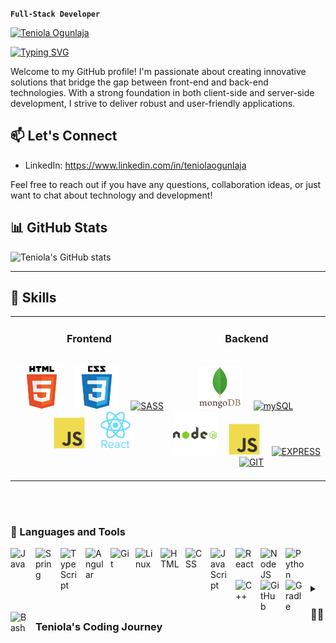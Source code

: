 **`Full-Stack Developer`**

<p align="left">
  <a href="https://github.com/DenverCoder1">
    <img src="https://github.com/abhisheknaiidu/abhisheknaiidu/blob/master/code.gif?raw=true" alt="Teniola Ogunlaja" /></a>
</p>

<!--
**callmeteni/callmeteni** is a ✨ _special_ ✨ repository because its `README.md` (this file) appears on your GitHub profile.

Here are some ideas to get you started:

- 🔭 I’m currently working on ...
- 🌱 I’m currently learning ...
- 👯 I’m looking to collaborate on ...
- 🤔 I’m looking for help with ...
- 💬 Ask me about ...
- 📫 How to reach me: ...
- 😄 Pronouns: ...
- ⚡ Fun fact: ...
-->

[![Typing SVG](https://readme-typing-svg.herokuapp.com?font=Fira+Code&weight=200&size=19&pause=1000&color=F73E09&background=4BFF5500&random=false&width=550&height=54&lines=Hey%2C+I'm+Teniola++-+A+Creative+Mind+;Full-Stack+Developer+on+a+journey+of+innovation)](https://git.io/typing-svg)

Welcome to my GitHub profile! I'm passionate about creating innovative solutions that bridge the gap between front-end and back-end technologies. With a strong foundation in both client-side and server-side development, I strive to deliver robust and user-friendly applications.

## 📫 Let's Connect

- LinkedIn: https://www.linkedin.com/in/teniolaogunlaja

Feel free to reach out if you have any questions, collaboration ideas, or just want to chat about technology and development!
   

<!--
## 🚀 Projects

### Project 1: [LightBnB](https://github.com/callmeteni/LightBnB)

Description of the project. Highlight key features, technologies used, and any challenges overcome.

### Project 2: [Project Name 2](Link to Project 2)

Description of the project. Discuss the problem it solves, your role, and the impact it has.

### Project 3: [Project Name 3](Link to Project 3)

Description of the project. Showcase your contributions, lessons learned, and improvements made.

## 🌱 Current Focus

I'm currently honing my skills in [specific technology or framework]. Excited about [upcoming trend or technology] and exploring ways to implement it in my projects.

-->

## 📊 GitHub Stats

![Teniola's GitHub stats](https://github-readme-stats.vercel.app/api?username=callmeteni&show_icons=true&theme=radical)

---



## 💼 Skills

<div align="center">
<table>
	<tr>
		<td valign="top" width="45%">
			<h3 align="center" color="white">Frontend</h3>
			<br>
			<div align="center" >
				&nbsp
				<a href="https://www.w3.org/html/" target="_blank" rel="noreferrer"> 
	<img src="https://raw.githubusercontent.com/devicons/devicon/master/icons/html5/html5-original-wordmark.svg" alt="HTML5"  height="70"/></a>
				&nbsp&nbsp&nbsp
				<a href="https://www.w3schools.com/css/" target="_blank" rel="noreferrer"> 
	<img src="https://raw.githubusercontent.com/devicons/devicon/master/icons/css3/css3-original-wordmark.svg" alt="CSS3" height="70"/></a>
				&nbsp&nbsp&nbsp
				<a href="https://www.w3schools.com/sass/" target="_blank" rel="noreferrer"> 
	<img src="https://icongr.am/devicon/sass-original.svg?size=128&color=currentColor" alt="SASS" height="70"/></a>
				&nbsp&nbsp&nbsp
				<a href="https://developer.mozilla.org/en-US/docs/Web/JavaScript" target="_blank" rel="noreferrer"> 
<img src="https://raw.githubusercontent.com/devicons/devicon/master/icons/javascript/javascript-original.svg" alt="JAVASCRIPT" height="50"/></a>
				&nbsp&nbsp&nbsp
				<a href="https://reactjs.org/" target="_blank" rel="noreferrer"> 
	<img src="https://raw.githubusercontent.com/devicons/devicon/master/icons/react/react-original-wordmark.svg" alt="REACT" height="60"/></a>
			</div>
		</td>		
		<td valign="top" width="45%">
			<h3 align="center" color="white">Backend</h3>
			<br>
			 <div align="center">
				 &nbsp
			<a href="https://www.mongodb.com/" target="_blank" rel="noreferrer"> 
	<img src="https://raw.githubusercontent.com/devicons/devicon/master/icons/mongodb/mongodb-original-wordmark.svg" alt="MONGODB"  height="70"/></a> 
				 &nbsp&nbsp&nbsp
				 <a href="https://www.mysql.com/" target="_blank" rel="noreferrer"> 
	<img src="https://icongr.am/devicon/mysql-original-wordmark.svg?size=128&color=currentColor" alt="mySQL"  height="70"/></a>&nbsp&nbsp&nbsp
			<a href="https://nodejs.org" target="_blank" rel="noreferrer"> 
	<img src="https://raw.githubusercontent.com/devicons/devicon/master/icons/nodejs/nodejs-original-wordmark.svg" alt="NODEJS"  height="70"/></a> 
				 &nbsp&nbsp&nbsp
			<a href="https://developer.mozilla.org/en-US/docs/Web/JavaScript" target="_blank" rel="noreferrer"> 
<img src="https://raw.githubusercontent.com/devicons/devicon/master/icons/javascript/javascript-original.svg" alt="JAVASCRIPT"  height="50"/></a>
				  &nbsp&nbsp&nbsp
				 <a href="https://developer.mozilla.org/en-US/docs/Web/JavaScript" target="_blank" rel="noreferrer"> 
<img src="https://icongr.am/devicon/express-original.svg?size=128&color=999999" alt="EXPRESS"  height="50"/></a>
				  &nbsp&nbsp&nbsp
				 <a href="https://developer.mozilla.org/en-US/docs/Web/git" target="_blank" rel="noreferrer"> 
<img src="https://icongr.am/devicon/git-original.svg?size=128&color=8a8585" alt="GIT"  height="50"/></a>
				<br>
				<br>	
			</div>
		</td>
	</tr>
</table>
</div>
</br>
</br>


### 🧰 Languages and Tools

<img align="left" alt="Java" width="30px" style="padding-right:10px;" src="https://cdn.jsdelivr.net/gh/devicons/devicon/icons/java/java-original.svg"/>
<img align="left" alt="Spring" width="30px" style="padding-right:10px;" src="https://cdn.jsdelivr.net/gh/devicons/devicon/icons/spring/spring-original.svg" />
<img align="left" alt="TypeScript" width="30px" style="padding-right:10px;" src="https://cdn.jsdelivr.net/gh/devicons/devicon/icons/typescript/typescript-plain.svg" />
<img align="left" alt="Angular" width="30px" style="padding-right:10px;" src="https://cdn.jsdelivr.net/gh/devicons/devicon/icons/angularjs/angularjs-plain.svg" />
<img align="left" alt="Git" width="30px" style="padding-right:10px;" src="https://cdn.jsdelivr.net/gh/devicons/devicon/icons/git/git-original.svg" />
<img align="left" alt="Linux" width="30px" style="padding-right:10px;" src="https://cdn.jsdelivr.net/gh/devicons/devicon/icons/linux/linux-original.svg" />
<img align="left" alt="HTML" width="30px" style="padding-right:10px;" src="https://cdn.jsdelivr.net/gh/devicons/devicon/icons/html5/html5-plain.svg" />
<img align="left" alt="CSS" width="30px" style="padding-right:10px;" src="https://cdn.jsdelivr.net/gh/devicons/devicon/icons/css3/css3-plain.svg" />
<img align="left" alt="JavaScript" width="30px" style="padding-right:10px;" src="https://cdn.jsdelivr.net/gh/devicons/devicon/icons/javascript/javascript-plain.svg" />
<img align="left" alt="React" width="30px" style="padding-right:10px;" src="https://cdn.jsdelivr.net/gh/devicons/devicon/icons/react/react-original.svg" />
<img align="left" alt="NodeJS" width="30px" style="padding-right:10px;" src="https://cdn.jsdelivr.net/gh/devicons/devicon/icons/nodejs/nodejs-original.svg" />
<img align="left" alt="Python" width="30px" style="padding-right:10px;" src="https://cdn.jsdelivr.net/gh/devicons/devicon/icons/python/python-plain.svg" />
<img align="left" alt="C++" width="30px" style="padding-right:10px;" src="https://cdn.jsdelivr.net/gh/devicons/devicon/icons/cplusplus/cplusplus-line.svg" />
<img align="left" alt="GitHub" width="30px" style="padding-right:10px;" src="https://cdn.jsdelivr.net/gh/devicons/devicon/icons/github/github-original.svg" />
<img align="left" alt="Gradle" width="30px" style="padding-right:10px;" src="https://cdn.jsdelivr.net/gh/devicons/devicon/icons/gradle/gradle-plain.svg" />
<img align="left" alt="Bash" width="30px" style="padding-right:10px;" src="https://cdn.jsdelivr.net/gh/devicons/devicon/icons/bash/bash-original.svg" />
<br />

#
<details>
 <summary><h3>👨‍💻 Teniola's Coding Journey</h3></summary>

 👋 I'm a full-stack developer on a coding journey that started as a curious computer science student. From the early exploration of code, Unix/Linux, and theory, I transitioned from dreams of cybersecurity to a deep passion for full-stack software engineering.

🚀 Now, I'm on a mission to rekindle the dream. Despite the comfort of my non-IT experience, the burning desire to dive back into software development led me to implement measures. I'm carving out more time to build my own products, enrolling in Udemy courses to refine skills in familiar stacks, and venturing into new languages.

💻 With a sweet spot for Ruby on Rails, I bring a robust full-stack development foundation, enhanced by a background in mathematics for analytical problem-solving. The excitement builds as I explore new languages and frameworks to diversify my expertise.

🌐 Intent is crystal clear - leverage full-stack prowess, coding passion, and love for Ruby on Rails to craft innovative and impactful products.



 
